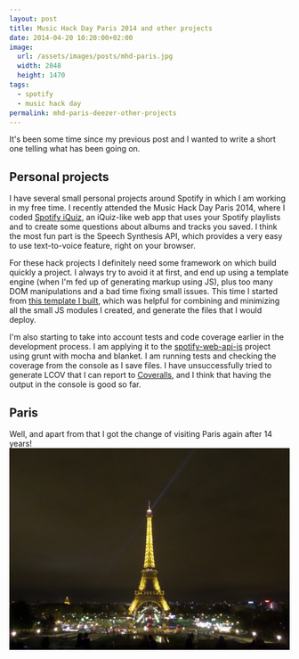 ```yaml
---
layout: post
title: Music Hack Day Paris 2014 and other projects
date: 2014-04-20 10:20:00+02:00
image:
  url: /assets/images/posts/mhd-paris.jpg
  width: 2048
  height: 1470
tags:
  - spotify
  - music hack day
permalink: mhd-paris-deezer-other-projects
---
```


It's been some time since my previous post and I wanted to write a short one telling what has been going on.

## Personal projects

I have several small personal projects around Spotify in which I am working in my free time. I recently attended the Music Hack Day Paris 2014, where I coded [Spotify iQuiz](http://jmperezperez.com/hacks/iquiz/), an iQuiz-like web app that uses your Spotify playlists and to create some questions about albums and tracks you saved. I think the most fun part is the Speech Synthesis API, which provides a very easy to use text-to-voice feature, right on your browser.
<!-- more -->
For these hack projects I definitely need some framework on which build quickly a project. I always try to avoid it at first, and end up using a template engine (when I'm fed up of generating markup using JS), plus too many DOM manipulations and a bad time fixing small issues. This time I started from [this template I built](https://github.com/JMPerez/grunt-template), which was helpful for combining and minimizing all the small JS modules I created, and generate the files that I would deploy.

I'm also starting to take into account tests and code coverage earlier in the development process. I am applying it to the [spotify-web-api-js](https://github.com/JMPerez/spotify-web-api-js) project using grunt with mocha and blanket. I am running tests and checking the coverage from the console as I save files. I have unsuccessfully tried to generate LCOV that I can report to [Coveralls](https://coveralls.io/), and I think that having the output in the console is good so far.

## Paris

Well, and apart from that I got the change of visiting Paris again after 14 years!
[![Eiffel Tower](/assets/images/posts/mhd-paris.jpg)](/assets/images/posts/mhd-paris.jpg)
